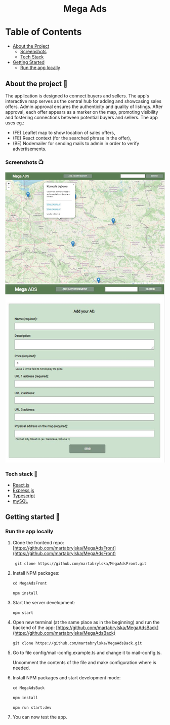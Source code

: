 <div align="center">
  <h1>Mega Ads</h1> 
</div>

# Table of Contents

- [About the Project](#about-the-project-🎉)
    - [Screenshots](#screenshots-📺)
    - [Tech Stack](#tech-stack-🔧)
- [Getting Started](#getting-started-🚀)
    - [Run the app locally](#run-the-app-locally)

## About the project 🎉

The application is designed to connect buyers and sellers. The app's interactive map serves
as the central hub for adding and showcasing sales offers. Admin approval ensures the
authenticity and quality of listings. After approval, each offer appears as a marker on the
map, promoting visibility and fostering connections between potential buyers and sellers.
The app uses eg.:

- (FE) Leaflet map to show location of sales offers,
- (FE) React context (for the searched phrase in the offer),
- (BE) Nodemailer for sending mails to admin in order to verify advertisements.

### Screenshots 📺

<div>
  <img src="https://raw.githubusercontent.com/martabrylska/MegaAdsFront/main/public/app-screens/homepage.JPG" alt="home page" width="700px" height="auto"/>
    <img src="https://raw.githubusercontent.com/martabrylska/MegaAdsFront/main/public/app-screens/add_ad.JPG" alt="add your ad page" width="700px" height="auto"/>
</div>

### Tech stack 🔧

  <ul>
    <li><a href="https://react.dev/">React.js</a></li>
    <li><a href="https://expressjs.com/">Express.js</a></li>
    <li><a href="https://www.typescriptlang.org/">Typescript</a></li>
    <li><a href="https://www.mysql.com/">mySQL</a></li>
  </ul>

## Getting started 🚀

### Run the app locally

1. Clone the frontend repo: [https://github.com/martabrylska/MegaAdsFront](https://github.com/martabrylska/MegaAdsFront)

   ` git clone https://github.com/martabrylska/MegaAdsFront.git`

2. Install NPM packages:

   `cd MegaAdsFront`

   `npm install`

3. Start the server development:

   `npm start`

4. Open new terminal (at the same place as in the beginning) and run the backend of the
   app: [https://github.com/martabrylska/MegaAdsBack](https://github.com/martabrylska/MegaAdsBack)

   `git clone https://github.com/martabrylska/MegaAdsBack.git`

5. Go to file config/mail-config.example.ts and change it to mail-config.ts.

   Uncomment the contents of the file and make configuration where is needed.

6. Install NPM packages and start development mode:

   `cd MegaAdsBack`

   `npm install`

   `npm run start:dev`

7. You can now test the app.
